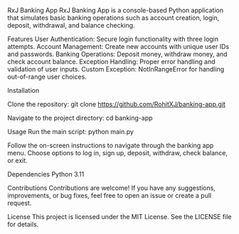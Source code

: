 RxJ Banking App
RxJ Banking App is a console-based Python application that simulates basic banking operations such as account creation, login, deposit, withdrawal, and balance checking.

Features
User Authentication: Secure login functionality with three login attempts.
Account Management: Create new accounts with unique user IDs and passwords.
Banking Operations: Deposit money, withdraw money, and check account balance.
Exception Handling: Proper error handling and validation of user inputs.
Custom Exception: NotInRangeError for handling out-of-range user choices.

Installation

Clone the repository:
git clone https://github.com/RohitXJ/banking-app.git

Navigate to the project directory:
cd banking-app

Usage
Run the main script:
python main.py

Follow the on-screen instructions to navigate through the banking app menu.
Choose options to log in, sign up, deposit, withdraw, check balance, or exit.

Dependencies
Python 3.11

Contributions
Contributions are welcome! If you have any suggestions, improvements, or bug fixes, feel free to open an issue or create a pull request.

License
This project is licensed under the MIT License. See the LICENSE file for details.
